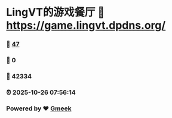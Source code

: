 # LingVT的游戏餐厅 :link: https://game.lingvt.dpdns.org/ 
### :page_facing_up: [47](https://game.lingvt.dpdns.org//tag.html) 
### :speech_balloon: 0 
### :hibiscus: 42334 
### :alarm_clock: 2025-10-26 07:56:14 
### Powered by :heart: [Gmeek](https://github.com/Meekdai/Gmeek)
